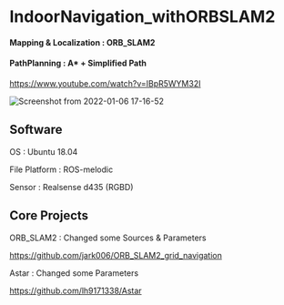 # IndoorNavigation_withORBSLAM2

#### Mapping & Localization : ORB_SLAM2

#### PathPlanning : A* + Simplified Path

https://www.youtube.com/watch?v=IBpR5WYM32I

![Screenshot from 2022-01-06 17-16-52](https://user-images.githubusercontent.com/76588494/148351332-2dfc7d71-f16a-4232-a255-98510cf3dbc6.png)

## Software
OS            : Ubuntu 18.04

File Platform : ROS-melodic

Sensor        : Realsense d435 (RGBD)

## Core Projects

ORB_SLAM2 : Changed some Sources & Parameters

https://github.com/jark006/ORB_SLAM2_grid_navigation

Astar : Changed some Parameters

https://github.com/lh9171338/Astar


